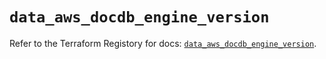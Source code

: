 # `data_aws_docdb_engine_version`

Refer to the Terraform Registory for docs: [`data_aws_docdb_engine_version`](https://www.terraform.io/docs/providers/aws/d/docdb_engine_version).
